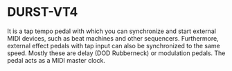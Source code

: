 # DURST-VT4
It is a tap tempo pedal with which you can synchronize and start external MIDI devices, such as beat machines and other sequencers. Furthermore, external effect pedals with tap input can also be synchronized to the same speed. Mostly these are delay (DOD Rubberneck) or modulation pedals.
The pedal acts as a MIDI master clock.
